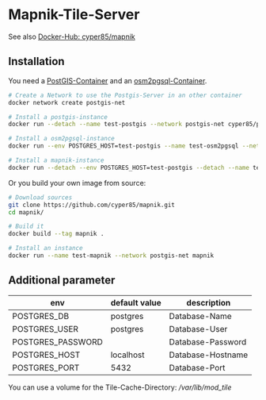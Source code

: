 # Mapnik-Tile-Server

See also [Docker-Hub: cyper85/mapnik](https://hub.docker.com/r/cyper85/mapnik)

## Installation
You need a [PostGIS-Container](https://github.com/cyper85/postgis) and an [osm2pgsql-Container](https://github.com/cyper85/osm2pgsql).

```bash
# Create a Network to use the Postgis-Server in an other container
docker network create postgis-net

# Install a postgis-instance
docker run --detach --name test-postgis --network postgis-net cyper85/postgis

# Install a osm2pgsql-instance
docker run --env POSTGRES_HOST=test-postgis --name test-osm2pgsql --network postgis-net cyper85/osm2pgsql

# Install a mapnik-instance
docker run --detach --env POSTGRES_HOST=test-postgis --detach --name test-mapnik --network postgis-net --port 80:80 cyper85/mapnik
```

Or you build your own image from source:

```bash
# Download sources
git clone https://github.com/cyper85/mapnik.git
cd mapnik/

# Build it
docker build --tag mapnik .

# Install an instance
docker run --name test-mapnik --network postgis-net mapnik
```

## Additional parameter

env | default value | description 
------------ | ------------- | -------------
POSTGRES_DB | postgres | Database-Name
POSTGRES_USER | postgres | Database-User
POSTGRES_PASSWORD |  | Database-Password
POSTGRES_HOST | localhost | Database-Hostname
POSTGRES_PORT | 5432 | Database-Port

You can use a volume for the Tile-Cache-Directory: */var/lib/mod_tile*
